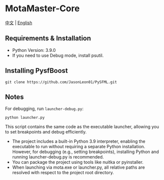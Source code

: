 # MotaMaster-Core

[中文](README-CN.md) | [English](README.md)

## Requirements & Installation
- Python Version: 3.9.0
- If you need to use Debug mode, install psutil.

## Installing PysfBoost
```
git clone https://github.com/JasonLeon01/PySFML.git
```

## Notes
For debugging, run `launcher-debug.py`:

```
python launcher.py
```

This script contains the same code as the executable launcher, allowing you to set breakpoints and debug efficiently.

- The project includes a built-in Python 3.9 interpreter, enabling the executable to run without requiring a separate Python installation. However, for debugging (e.g., setting breakpoints), installing Python and running launcher-debug.py is recommended.
- You can package the project using tools like nuitka or pyinstaller.
- When launching via mota.exe or launcher.py, all relative paths are resolved with respect to the project root directory.
